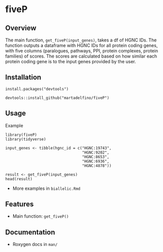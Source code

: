 # fiveP

## Overview

The main function, `get_fiveP(input_genes)`, takes a df of HGNC IDs. The function outputs a dataframe with HGNC IDs for all protein coding genes, with five columns (paralogues, pathways, PPI, protein complexes, protein families) of scores. The scores are calculated based on how similar each protein coding gene is to the input genes provided by the user.

## Installation 

```{r}
install.packages("devtools")

devtools::install_github("martadelfino/fiveP")
```

## Usage 

Example

```{r}
library(fiveP)
library(tidyverse)

input_genes <- tibble(hgnc_id = c("HGNC:19743", 
                                  "HGNC:9202",
                                  "HGNC:8653",
                                  "HGNC:6936",
                                  "HGNC:4878"))

result <- get_fiveP(input_genes)
head(result)
```

-   More examples in `biallelic.Rmd`

## Features 

-   Main function: `get_fiveP()`

## Documentation 

-   Roxygen docs in `man/`
